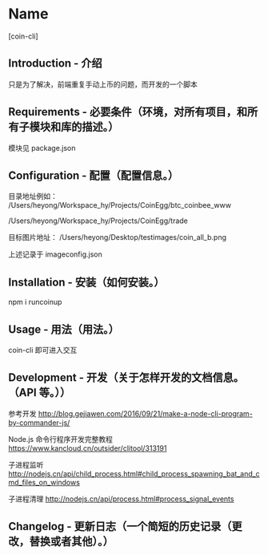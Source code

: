 # Name

[coin-cli]

## Introduction - 介绍

只是为了解决，前端重复手动上币的问题，而开发的一个脚本

## Requirements - 必要条件（环境，对所有项目，和所有子模块和库的描述。）

模块见 package.json

## Configuration - 配置（配置信息。）

目录地址例如： /Users/heyong/Workspace_hy/Projects/CoinEgg/btc_coinbee_www

/Users/heyong/Workspace_hy/Projects/CoinEgg/trade

目标图片地址： /Users/heyong/Desktop/testimages/coin_all_b.png

上述记录于 imageconfig.json


## Installation - 安装（如何安装。）

npm i runcoinup

## Usage - 用法（用法。）

coin-cli 即可进入交互

## Development - 开发（关于怎样开发的文档信息。（API 等。））

参考开发 
http://blog.gejiawen.com/2016/09/21/make-a-node-cli-program-by-commander-js/

Node.js 命令行程序开发完整教程
https://www.kancloud.cn/outsider/clitool/313191

子进程监听
http://nodejs.cn/api/child_process.html#child_process_spawning_bat_and_cmd_files_on_windows

子进程清理
http://nodejs.cn/api/process.html#process_signal_events

## Changelog - 更新日志（一个简短的历史记录（更改，替换或者其他）。）


